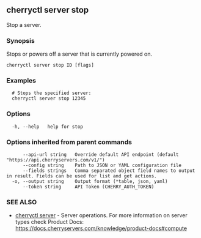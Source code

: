 ## cherryctl server stop

Stop a server.

### Synopsis

Stops or powers off a server that is currently powered on.

```
cherryctl server stop ID [flags]
```

### Examples

```
  # Stops the specified server:
  cherryctl server stop 12345
```

### Options

```
  -h, --help   help for stop
```

### Options inherited from parent commands

```
      --api-url string   Override default API endpoint (default "https://api.cherryservers.com/v1/")
      --config string    Path to JSON or YAML configuration file
      --fields strings   Comma separated object field names to output in result. Fields can be used for list and get actions.
  -o, --output string    Output format (*table, json, yaml)
      --token string     API Token (CHERRY_AUTH_TOKEN)
```

### SEE ALSO

* [cherryctl server](cherryctl_server.md)	 - Server operations. For more information on server types check Product Docs: https://docs.cherryservers.com/knowledge/product-docs#compute

